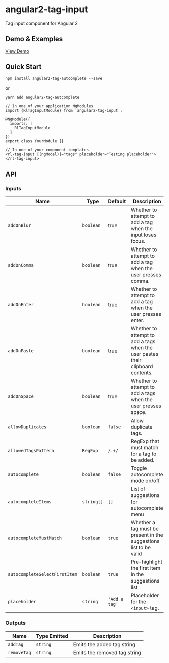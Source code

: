 # angular2-tag-input
Tag input component for Angular 2

## Demo & Examples
[View Demo](http://www.webpackbin.com/EkDO0p3Ab)

## Quick Start
```
npm install angular2-tag-autcomplete --save
```
or
```
yarn add angular2-tag-autcomplete
```

```
// In one of your application NgModules
import {RlTagInputModule} from 'angular2-tag-input';

@NgModule({
  imports: [
    RlTagInputModule
  ]
})
export class YourModule {}

// In one of your component templates
<rl-tag-input [(ngModel)]="tags" placeholder="Testing placeholder"></rl-tag-input>
```

## API
### Inputs
| Name | Type | Default | Description |
| --- | --- | --- | --- |
| `addOnBlur` | `boolean` | true | Whether to attempt to add a tag when the input loses focus. |
| `addOnComma` | `boolean` | true | Whether to attempt to add a tag when the user presses comma. |
| `addOnEnter` | `boolean` | true | Whether to attempt to add a tag when the user presses enter. |
| `addOnPaste` | `boolean` | true | Whether to attempt to add a tags when the user pastes their clipboard contents. |
| `addOnSpace` | `boolean` | true | Whether to attempt to add a tags when the user presses space. |
| `allowDuplicates` | `boolean` | `false` | Allow duplicate tags. |
| `allowedTagsPattern` | `RegExp` | `/.+/` | RegExp that must match for a tag to be added. |
| `autocomplete` | `boolean` | `false` | Toggle autocomplete mode on/off |
| `autocompleteItems` | `string[]` | `[]` | List of suggestions for autocomplete menu |
| `autocompleteMustMatch` | `boolean` | `true` | Whether a tag must be present in the suggestions list to be valid |
| `autocompleteSelectFirstItem` | `boolean` | `true` | Pre-highlight the first item in the suggestions list |
| `placeholder` | `string` | `'Add a tag'` | Placeholder for the `<input>` tag. |


### Outputs
| Name | Type Emitted | Description |
| --- | --- | --- |
| `addTag` | `string` | Emits the added tag string |
| `removeTag` | `string` | Emits the removed tag string |
